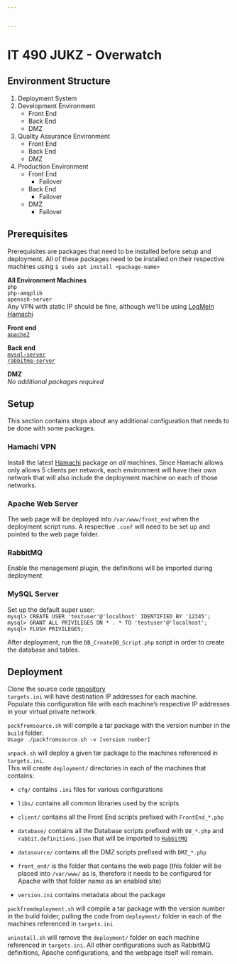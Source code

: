 ```yaml
---


---
```


<h1 id="it-490-jukz---overwatch">IT 490 JUKZ - Overwatch</h1>
<h2 id="environment-structure">Environment Structure</h2>
<ol>
<li>Deployment System</li>
<li>Development Environment
<ul>
<li>Front End</li>
<li>Back End</li>
<li>DMZ</li>
</ul>
</li>
<li>Quality Assurance Environment
<ul>
<li>Front End</li>
<li>Back End</li>
<li>DMZ</li>
</ul>
</li>
<li>Production Environment
<ul>
<li>Front End
<ul>
<li>Failover</li>
</ul>
</li>
<li>Back End
<ul>
<li>Failover</li>
</ul>
</li>
<li>DMZ
<ul>
<li>Failover</li>
</ul>
</li>
</ul>
</li>
</ol>
<h2 id="prerequisites">Prerequisites</h2>
<p>Prerequisites are packages that need to be installed before setup and deployment. All of these packages need to be installed on their respective machines using <code>$ sudo apt install &lt;package-name&gt;</code></p>
<p><strong>All Environment Machines</strong><br>
<code>php</code><br>
<code>php-amqplib</code><br>
<code>openssh-server</code><br>
Any VPN with static IP should be fine, although we’ll be using <a href="#hamachi-vpn">LogMeIn Hamachi</a></p>
<p><strong>Front end</strong><br>
<a href="#apache-web-server"><code>apache2</code></a></p>
<p><strong>Back end</strong><br>
<a href="#mysql-server"><code>mysql-server</code></a><br>
<a href="#rabbitmq"><code>rabbitmq-server</code></a></p>
<p><strong>DMZ</strong><br>
<em>No additional packages required</em></p>
<h2 id="setup">Setup</h2>
<p>This section contains steps about any additional configuration that needs to be done with some packages.</p>
<h3 id="hamachi-vpn">Hamachi VPN</h3>
<p>Install the latest <a href="https://www.vpn.net/linux">Hamachi</a> package on <em>all</em> machines. Since Hamachi allows only allows 5 clients per network, each environment will have their own network that will also include the deployment machine on each of those networks.</p>
<h3 id="apache-web-server">Apache Web Server</h3>
<p>The web page will be deployed into <code>/var/www/front_end</code> when the deployment script runs. A respective <code>.conf</code> will need to be set up and pointed to the web page folder.</p>
<h3 id="rabbitmq">RabbitMQ</h3>
<p>Enable the management plugin, the definitions will be imported during deployment</p>
<h3 id="mysql-server">MySQL Server</h3>
<p>Set up the default super user:<br>
<code>mysql&gt; CREATE USER 'testuser'@'localhost' IDENTIFIED BY '12345';</code><br>
<code>mysql&gt; GRANT ALL PRIVILEGES ON * . * TO 'testuser'@'localhost';</code><br>
<code>mysql&gt; FLUSH PRIVILEGES;</code></p>
<p>After deployment, run the <code>DB_CreateDB_Script.php</code> script in order to create the database and tables.</p>
<h2 id="deployment">Deployment</h2>
<p>Clone the source code <a href="https://github.com/urasurasuras/it490">repository</a><br>
<code>targets.ini</code> will have destination IP addresses for each machine.<br>
Populate this configuration file with each machine’s respective IP addresses in your virtual private network.</p>
<p><code>packfromsource.sh</code> will compile a tar package with the version number in the <code>build</code> folder.<br>
<code>Usage ./packfromsource.sh -v [version number]</code></p>
<p><code>unpack.sh</code> will deploy a given tar package to the machines referenced in <code>targets.ini</code>.<br>
This will create <code>deployment/</code> directories in each of the machines that contains:</p>
<ul>
<li>
<p><code>cfg/</code> contains <code>.ini</code> files for various configurations</p>
</li>
<li>
<p><code>libs/</code> contains all common libraries used by the scripts</p>
</li>
<li>
<p><code>client/</code> contains all the Front End scripts prefixed with <code>FrontEnd_*.php</code></p>
</li>
<li>
<p><code>database/</code> contains all the Database scripts prefixed with  <code>DB_*.php</code> and <code>rabbit.definitions.json</code> that will be imported to <a href="#rabbitmq"><code>RabbitMQ</code></a></p>
</li>
<li>
<p><code>datasource/</code> contains all the DMZ scripts prefixed with <code>DMZ_*.php</code></p>
</li>
<li>
<p><code>front_end/</code> is the folder that contains the web page (this folder will be placed into <code>/var/www/</code> as is, therefore it needs to be configured for Apache with that folder name as an enabled site)</p>
</li>
<li>
<p><code>version.ini</code> contains metadata about the package</p>
</li>
</ul>
<p><code>packfromdeployment.sh</code> will compile a tar package with the version number in the build folder, pulling the code from <code>deployment/</code> folder in each of the machines referenced in <code>targets.ini</code></p>
<p><code>uninstall.sh</code> will remove the <code>deployment/</code> folder on each machine referenced in <code>targets.ini</code>. All other configurations such as RabbitMQ definitions, Apache configurations, and the webpage itself will remain.</p>

<!--stackedit_data:
eyJoaXN0b3J5IjpbLTEzNzcyMDA0NjldfQ==
-->
